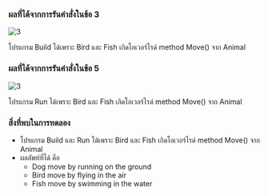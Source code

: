 ### ผลที่ได้จากการรันคำสั่งในข้อ 3

![3](https://github.com/Nitiphum7/03376836-OOP-2566-Lab-13/assets/144196695/2e95e87c-4b5c-44fb-92f3-3d2983102c2a)

โปรแกรม Build ได้เพราะ Bird และ Fish เกิดโอเวอร์ไรด์ method Move() จาก Animal

### ผลที่ได้จากการรันคำสั่งในข้อ 5

![3](https://github.com/Nitiphum7/03376836-OOP-2566-Lab-13/assets/144196695/691e6de5-5420-4967-82ec-71a43646db67)


โปรแกรม Run ได้เพราะ Bird และ Fish เกิดโอเวอร์ไรด์ method Move() จาก Animal

### สิ่งที่พบในการทดลอง
- โปรแกรม Build และ Run ได้เพราะ Bird และ Fish เกิดโอเวอร์ไรด์ method Move() จาก Animal
- ผลลัพท์ที่ได้ คือ 
  - Dog move by running on the ground
  - Bird move by flying in the air
  - Fish move by swimming in the water


